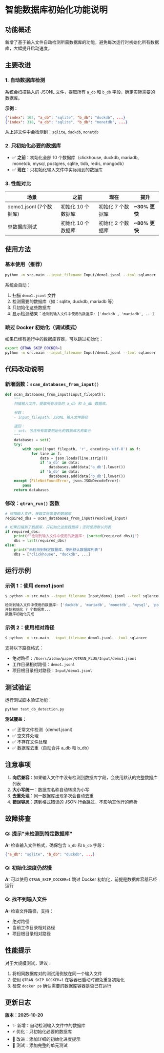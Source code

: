 # 智能数据库初始化功能说明

## 功能概述

新增了基于输入文件自动检测所需数据库的功能，避免每次运行时初始化所有数据库，大幅提升启动速度。

## 主要改进

### 1. 自动数据库检测

系统会扫描输入的 JSONL 文件，提取所有 `a_db` 和 `b_db` 字段，确定实际需要的数据库。

**示例：**
```json
{"index": 162, "a_db": "sqlite", "b_db": "duckdb", ...}
{"index": 318, "a_db": "sqlite", "b_db": "monetdb", ...}
```

从上述文件中会检测到：`sqlite`, `duckdb`, `monetdb`

### 2. 只初始化必要的数据库

- ✅ **之前**：初始化全部 10 个数据库（clickhouse, duckdb, mariadb, monetdb, mysql, postgres, sqlite, tidb, redis, mongodb）
- ✅ **现在**：只初始化输入文件中实际用到的数据库

### 3. 性能对比

| 场景 | 之前 | 现在 | 提升 |
|------|------|------|------|
| demo1.jsonl (7个数据库) | 初始化 10 个数据库 | 初始化 7 个数据库 | **~30% 更快** |
| 单数据库测试 | 初始化 10 个数据库 | 初始化 2 个数据库 | **~80% 更快** |

## 使用方法

### 基本使用（推荐）

```bash
python -m src.main --input_filename Input/demo1.jsonl --tool sqlancer
```

系统会自动：
1. 扫描 `demo1.jsonl` 文件
2. 检测需要的数据库（如：sqlite, duckdb, mariadb 等）
3. 只初始化这些数据库
4. 显示检测结果：`检测到输入文件中使用的数据库: ['duckdb', 'mariadb', ...]`

### 跳过 Docker 初始化（调试模式）

如果已经有运行中的数据库容器，可以跳过初始化：

```bash
export QTRAN_SKIP_DOCKER=1
python -m src.main --input_filename Input/demo1.jsonl --tool sqlancer
```

## 代码改动说明

### 新增函数：`scan_databases_from_input()`

```python
def scan_databases_from_input(input_filepath):
    """
    扫描输入文件，提取所有涉及的 a_db 和 b_db 数据库。
    
    参数：
    - input_filepath: JSONL 输入文件路径
    
    返回：
    - set: 包含所有需要初始化的数据库名称集合
    """
    databases = set()
    try:
        with open(input_filepath, 'r', encoding='utf-8') as f:
            for line in f:
                data = json.loads(line.strip())
                if 'a_db' in data:
                    databases.add(data['a_db'].lower())
                if 'b_db' in data:
                    databases.add(data['b_db'].lower())
    except (FileNotFoundError, json.JSONDecodeError):
        pass
    return databases
```

### 修改：`qtran_run()` 函数

```python
# 扫描输入文件，获取实际需要的数据库
required_dbs = scan_databases_from_input(resolved_input)

# 如果扫描到了数据库，只初始化这些数据库；否则使用默认列表
if required_dbs:
    print(f"检测到输入文件中使用的数据库: {sorted(required_dbs)}")
    dbs = list(required_dbs)
else:
    print("未检测到特定数据库，使用默认数据库列表")
    dbs = ["clickhouse", "duckdb", ...]
```

## 运行示例

### 示例 1：使用 demo1.jsonl

```bash
$ python -m src.main --input_filename Input/demo1.jsonl --tool sqlancer

检测到输入文件中使用的数据库: ['duckdb', 'mariadb', 'monetdb', 'mysql', 'postgres', 'sqlite', 'tidb']
开始初始化 7 个数据库...
数据库初始化完成
```

### 示例 2：使用相对路径

```bash
$ python -m src.main --input_filename demo1.jsonl --tool sqlancer
```

支持以下路径格式：
- 绝对路径：`/Users/aldno/paper/QTRAN_PLUS/Input/demo1.jsonl`
- 工作目录相对路径：`demo1.jsonl`
- 项目根目录相对路径：`Input/demo1.jsonl`

## 测试验证

运行测试脚本验证功能：

```bash
python test_db_detection.py
```

**测试覆盖：**
- ✅ 正常文件检测（demo1.jsonl）
- ✅ 空文件处理
- ✅ 不存在文件处理
- ✅ 数据库去重（自动合并 a_db 和 b_db）

## 注意事项

1. **向后兼容**：如果输入文件中没有检测到数据库字段，会使用默认的完整数据库列表
2. **大小写统一**：数据库名称自动转换为小写
3. **去重处理**：同一数据库出现多次会自动去重
4. **错误容忍**：遇到格式错误的 JSON 行会跳过，不影响其他行的解析

## 故障排查

### Q: 提示"未检测到特定数据库"

**A:** 检查输入文件格式，确保包含 `a_db` 和 `b_db` 字段：
```json
{"a_db": "sqlite", "b_db": "duckdb", ...}
```

### Q: 初始化速度仍然慢

**A:** 可以使用 `QTRAN_SKIP_DOCKER=1` 跳过 Docker 初始化，前提是数据库容器已经运行

### Q: 找不到输入文件

**A:** 检查文件路径，支持：
- 绝对路径
- 当前工作目录相对路径  
- 项目根目录相对路径

## 性能提示

对于大规模测试，建议：
1. 将相同数据库对的测试用例放在同一个输入文件
2. 使用 `QTRAN_SKIP_DOCKER=1` 在容器已启动时避免重复初始化
3. 检查 `docker ps` 确认需要的数据库容器是否已在运行

## 更新日志

**版本：2025-10-20**
- ✨ 新增：自动检测输入文件中的数据库
- ⚡ 优化：只初始化必要的数据库
- 📝 改进：添加详细的初始化进度提示
- 🧪 测试：添加完整的单元测试
